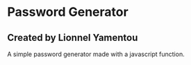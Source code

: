 # Password Generator
## Created by Lionnel Yamentou
A simple password generator made with a javascript function.